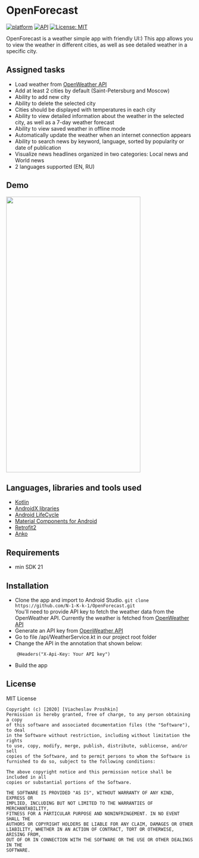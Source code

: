 # OpenForecast
[![platform](https://img.shields.io/badge/platform-Android-yellow.svg)](https://www.android.com)
[![API](https://img.shields.io/badge/API-21%2B-brightgreen.svg?style=plastic)](https://android-arsenal.com/api?level=21)
[![License: MIT](https://img.shields.io/badge/License-MIT-red.svg)](https://opensource.org/licenses/MIT)

 OpenForecast is a weather simple app with friendly UI:) This app allows you to view the weather in different cities, as well as see detailed weather in a specific city.
 
 <a name="tasks"></a>
## Assigned tasks
- Load weather from [OpenWeather API](https://openweathermap.org/api)
- Add at least 2 cities by default (Saint-Petersburg and Moscow)
- Ability to add new city
- Ability to delete the selected city
- Сities should be displayed with temperatures in each city
- Ability to view detailed information about the weather in the selected city, as well as a 7-day weather forecast
- Ability to view saved weather in offline mode
- Automatically update the weather when an internet connection appears
- Ability to search news by keyword, language, sorted by popularity or date of publication
- Visualize news headlines organized in two categories: Local news and World news
- 2 languages supported (EN, RU)

<a name="demo"></a>
## Demo

<img src="https://github.com/N-1-K-k-1/OpenForecast/blob/master/test.gif?raw=true" width="360" height="740"/>

<a name="tools"></a>
## Languages, libraries and tools used

 * [Kotlin](https://kotlinlang.org/)
 * [AndroidX libraries](https://developer.android.com/jetpack/androidx)
 * [Android LifeCycle](https://developer.android.com/topic/libraries/architecture)
 * [Material Components for Android](https://github.com/material-components/material-components-android) 
 * [Retrofit2](https://github.com/square/retrofit)
 * [Anko](https://github.com/Kotlin/anko)
 
<a name="requirements"></a>
## Requirements
- min SDK 21

<a name="installation"></a>
## Installation

- Clone the app and import to Android Studio.
``git clone https://github.com/N-1-K-k-1/OpenForecast.git``  
You'll need to provide API key to fetch the weather data from the OpenWeather API. Currently the weather is fetched from [OpenWeather API](https://openweathermap.org/api)
- Generate an API key from [OpenWeather API](https://home.openweathermap.org/api_keys)
- Go to file /api/WeatherService.kt in our project root folder
- Change the API in the annotation that shown below:
```
    @Headers("X-Api-Key: Your API key")
```
- Build the app 
 
<a name="license"></a>
## License

MIT License
```
Copyright (c) [2020] [Viacheslav Proshkin]
Permission is hereby granted, free of charge, to any person obtaining a copy
of this software and associated documentation files (the "Software"), to deal
in the Software without restriction, including without limitation the rights
to use, copy, modify, merge, publish, distribute, sublicense, and/or sell
copies of the Software, and to permit persons to whom the Software is
furnished to do so, subject to the following conditions:

The above copyright notice and this permission notice shall be included in all
copies or substantial portions of the Software.

THE SOFTWARE IS PROVIDED "AS IS", WITHOUT WARRANTY OF ANY KIND, EXPRESS OR
IMPLIED, INCLUDING BUT NOT LIMITED TO THE WARRANTIES OF MERCHANTABILITY,
FITNESS FOR A PARTICULAR PURPOSE AND NONINFRINGEMENT. IN NO EVENT SHALL THE
AUTHORS OR COPYRIGHT HOLDERS BE LIABLE FOR ANY CLAIM, DAMAGES OR OTHER
LIABILITY, WHETHER IN AN ACTION OF CONTRACT, TORT OR OTHERWISE, ARISING FROM,
OUT OF OR IN CONNECTION WITH THE SOFTWARE OR THE USE OR OTHER DEALINGS IN THE
SOFTWARE.
```
